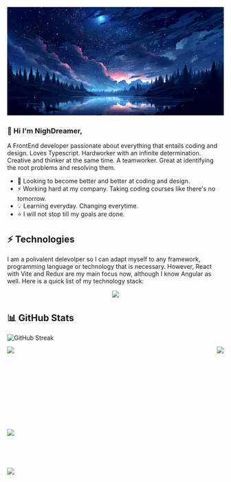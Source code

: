 <img class="dashboard-img" alt="Hello, I'm NigthDreamer." src="./assets/night-sky.png" />

### &#x1f44b; Hi I'm NighDreamer,

A FrontEnd developer passionate about everything that entails coding and design. Loves 
Typescript. Hardworker with an infinite determination. Creative and thinker at the same
time. A teamworker. Great at identifying the root problems and resolving them.

- 🌱 Looking to become better and better at coding and design.
- ⚡ Working hard at my company. Taking coding courses like there's no tomorrow.
- 💡 Learning everyday. Changing everytime.
- ⭐ I will not stop till my goals are done.


## &#x26a1; Technologies

I am a polivalent delevolper so I can adapt myself to any framework, programming language or 
technology that is necessary. However, React with Vite and Redux are my main focus now, although
I know Angular as well. Here is a quick list of my technology stack:

<p align="center">
  <img src="https://skillicons.dev/icons?i=react,angular,redux,vite,ts,js,git" />
</p>

## &#x1f4ca; GitHub Stats

<div
  style="
    display: flex;
    flex-direction: column;
    justify-content: space-between;
    width: 100%;
    gap: 12px;
  "
>
  <img
    width="100%"
    src="https://github-readme-streak-stats.herokuapp.com?user=nigthdreamer&theme=github-dark-blue&mode=weekly"
    alt="GitHub Streak"
  />

  <div class="stats" style="display: flex; justify-content: space-between; width: 100%">
    <img 
      height="180" 
      src="https://github-readme-stats.vercel.app/api?username=nigthdreamer&show_icons=true&theme=github_dark"
    />
    <img 
      height="180" 
      src="https://github-readme-stats.vercel.app/api/top-langs?username=nigthdreamer&layout=compact&langs_count=8&card_width=320&theme=github_dark"
    />
  </div>

  <div>
    <img
      width="100%"
      src="https://github-profile-trophy.vercel.app/?username=nigthdreamer&theme=darkhub&row=1&column=6&margin-w=12"
    />
  </div> 
  
  ##

  <div>
    <img width="20%" src="https://komarev.com/ghpvc/?username=nigthdreamer&color=blue">
  </div>

</div>

